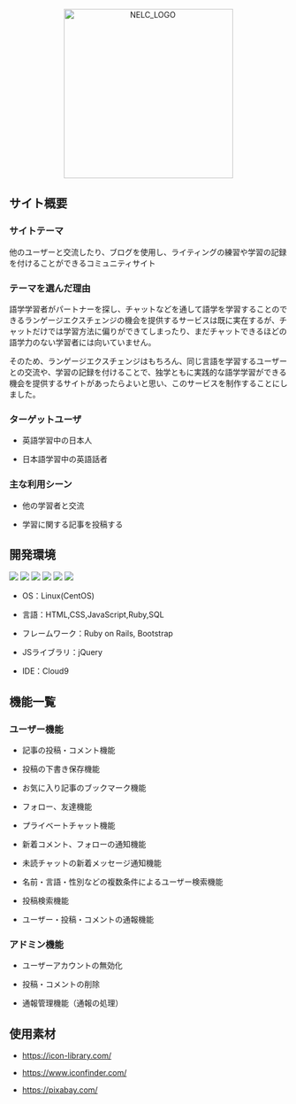 <p align="center">
  <img width="306" alt="NELC_LOGO" src="https://user-images.githubusercontent.com/100099666/176119848-4f7276e9-5dbf-4053-a3be-c6fa29b5a65e.PNG">
</p>

## サイト概要
### サイトテーマ

他のユーザーと交流したり、ブログを使用し、ライティングの練習や学習の記録を付けることができるコミュニティサイト

### テーマを選んだ理由

語学学習者がパートナーを探し、チャットなどを通して語学を学習することのできるランゲージエクスチェンジの機会を提供するサービスは既に実在するが、チャットだけでは学習方法に偏りができてしまったり、まだチャットできるほどの語学力のない学習者には向いていません。

そのため、ランゲージエクスチェンジはもちろん、同じ言語を学習するユーザーとの交流や、学習の記録を付けることで、独学ともに実践的な語学学習ができる機会を提供するサイトがあったらよいと思い、このサービスを制作することにしました。

### ターゲットユーザ

  - 英語学習中の日本人

  - 日本語学習中の英語話者

### 主な利用シーン

  - 他の学習者と交流

  - 学習に関する記事を投稿する

## 開発環境
    
  <img src="https://img.shields.io/badge/Ruby_on_Rails-CC0000?style=for-the-badge&logo=ruby-on-rails&logoColor=white" /> <img src="https://img.shields.io/badge/Ruby-CC342D?style=for-the-badge&logo=ruby&logoColor=white" /> <img src="https://img.shields.io/badge/JavaScript-323330?style=for-the-badge&logo=javascript&logoColor=F7DF1E" /> <img src="https://img.shields.io/badge/jQuery-0769AD?style=for-the-badge&logo=jquery&logoColor=white" /> <img src="https://img.shields.io/badge/SQLite-07405E?style=for-the-badge&logo=sqlite&logoColor=white" /> <img src="https://img.shields.io/badge/Bootstrap-563D7C?style=for-the-badge&logo=bootstrap&logoColor=white" />

  
  - OS：Linux(CentOS)

  - 言語：HTML,CSS,JavaScript,Ruby,SQL

  - フレームワーク：Ruby on Rails, Bootstrap

  - JSライブラリ：jQuery

  - IDE：Cloud9

## 機能一覧
### ユーザー機能

  - 記事の投稿・コメント機能
  
  - 投稿の下書き保存機能

  - お気に入り記事のブックマーク機能

  - フォロー、友達機能

  - プライベートチャット機能

  - 新着コメント、フォローの通知機能

  - 未読チャットの新着メッセージ通知機能

  - 名前・言語・性別などの複数条件によるユーザー検索機能
  
  - 投稿検索機能
  
  - ユーザー・投稿・コメントの通報機能

### アドミン機能

  - ユーザーアカウントの無効化
  
  - 投稿・コメントの削除
  
  - 通報管理機能（通報の処理）

## 使用素材

  - https://icon-library.com/
  
  - https://www.iconfinder.com/
  
  - https://pixabay.com/



